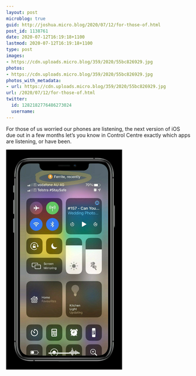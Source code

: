 ```yaml
---
layout: post
microblog: true
guid: http://joshua.micro.blog/2020/07/12/for-those-of.html
post_id: 1138761
date: 2020-07-12T16:19:18+1100
lastmod: 2020-07-12T16:19:18+1100
type: post
images:
- https://cdn.uploads.micro.blog/359/2020/55bc826929.jpg
photos:
- https://cdn.uploads.micro.blog/359/2020/55bc826929.jpg
photos_with_metadata:
- url: https://cdn.uploads.micro.blog/359/2020/55bc826929.jpg
url: /2020/07/12/for-those-of.html
twitter:
  id: 1282182776486273024
  username: 
---
```

For those of us worried our phones are listening, the next version of iOS due out in a few months let’s you know in Control Centre exactly which apps are listening, or have been.

<img src="uploads/2020/55bc826929.jpg" width="317" height="600" alt="" />

